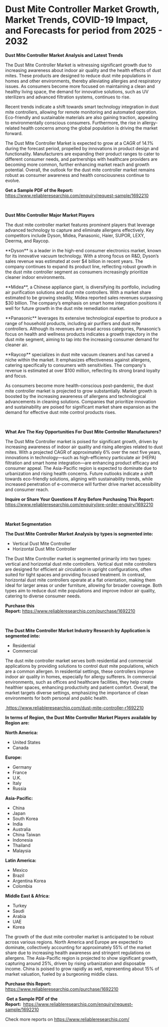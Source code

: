 <p><h1>Dust Mite Controller Market Growth, Market Trends, COVID-19 Impact, and Forecasts for period from 2025 - 2032</h1></p><p><strong>Dust Mite Controller Market Analysis and Latest Trends</strong></p>
<p><p>The Dust Mite Controller Market is witnessing significant growth due to increasing awareness about indoor air quality and the health effects of dust mites. These products are designed to reduce dust mite populations in homes and other environments, thereby alleviating allergies and respiratory issues. As consumers become more focused on maintaining a clean and healthy living space, the demand for innovative solutions, such as UV sterilizers and advanced filtration systems, continues to rise.</p><p>Recent trends indicate a shift towards smart technology integration in dust mite controllers, allowing for remote monitoring and automated operation. Eco-friendly and sustainable materials are also gaining traction, appealing to environmentally conscious consumers. Furthermore, the rise in allergy-related health concerns among the global population is driving the market forward.</p><p>The Dust Mite Controller Market is expected to grow at a CAGR of 14.1% during the forecast period, propelled by innovations in product design and functionality. Manufacturers are expanding their product ranges to cater to different consumer needs, and partnerships with healthcare providers are becoming more common, further enhancing market reach and growth potential. Overall, the outlook for the dust mite controller market remains robust as consumer awareness and health consciousness continue to evolve.</p></p>
<p><strong>Get a Sample PDF of the Report:&nbsp;</strong> <a href="https://www.reliableresearchiq.com/enquiry/request-sample/1692210?utm_campaign=3130&utm_medium=2&utm_source=Github&utm_content=ia&utm_term=27032025&utm_id=dust-mite-controller">https://www.reliableresearchiq.com/enquiry/request-sample/1692210</a></p>
<p>&nbsp;</p>
<p><strong>Dust Mite Controller Major Market Players</strong></p>
<p><p>The dust mite controller market features prominent players that leverage advanced technology to capture and eliminate allergens effectively. Key competitors include Dyson, Midea, Panasonic, Haier, SUPOR, LEXY, Deerma, and Raycop.</p><p>**Dyson** is a leader in the high-end consumer electronics market, known for its innovative vacuum technology. With a strong focus on R&D, Dyson’s sales revenue was estimated at over $4 billion in recent years. The company continues to expand its product line, reflecting robust growth in the dust mite controller segment as consumers increasingly prioritize cleaner indoor environments.</p><p>**Midea**, a Chinese appliance giant, is diversifying its portfolio, including air purification solutions and dust mite controllers. With a market share estimated to be growing steadily, Midea reported sales revenues surpassing $30 billion. The company’s emphasis on smart home integration positions it well for future growth in the dust mite remediation market.</p><p>**Panasonic** leverages its extensive technological expertise to produce a range of household products, including air purifiers and dust mite controllers. Although its revenues are broad across categories, Panasonic’s focus on health and wellness products indicates a growth trajectory in the dust mite segment, aiming to tap into the increasing consumer demand for cleaner air.</p><p>**Raycop** specializes in dust mite vacuum cleaners and has carved a niche within the market. It emphasizes effectiveness against allergens, catering specifically to consumers with sensitivities. The company's revenue is estimated at over $100 million, reflecting its strong brand loyalty and focus.</p><p>As consumers become more health-conscious post-pandemic, the dust mite controller market is projected to grow substantially. Market growth is boosted by the increasing awareness of allergens and technological advancements in cleaning solutions. Companies that prioritize innovation and sustainability are poised for significant market share expansion as the demand for effective dust mite control products rises.</p></p>
<p>&nbsp;</p>
<p><strong>What Are The Key Opportunities For Dust Mite Controller Manufacturers?</strong></p>
<p><p>The Dust Mite Controller market is poised for significant growth, driven by increasing awareness of indoor air quality and rising allergies related to dust mites. With a projected CAGR of approximately 6% over the next five years, innovations in technology—such as high-efficiency particulate air (HEPA) filtration and smart home integration—are enhancing product efficacy and consumer appeal. The Asia-Pacific region is expected to dominate due to urbanization and rising health concerns. Future outlooks indicate a shift towards eco-friendly solutions, aligning with sustainability trends, while increased penetration of e-commerce will further drive market accessibility and consumer reach.</p></p>
<p><strong>Inquire or Share Your Questions If Any Before Purchasing This Report:</strong> <a href="https://www.reliableresearchiq.com/enquiry/pre-order-enquiry/1692210?utm_campaign=3130&utm_medium=2&utm_source=Github&utm_content=ia&utm_term=27032025&utm_id=dust-mite-controller">https://www.reliableresearchiq.com/enquiry/pre-order-enquiry/1692210</a></p>
<p>&nbsp;</p>
<p><strong>Market Segmentation</strong></p>
<p><strong>The Dust Mite Controller Market Analysis by types is segmented into:</strong></p>
<p><ul><li>Vertical Dust Mite Controller</li><li>Horizontal Dust Mite Controller</li></ul></p>
<p><p>The Dust Mite Controller market is segmented primarily into two types: vertical and horizontal dust mite controllers. Vertical dust mite controllers are designed for efficient air circulation in upright configurations, often suited for tight spaces and providing focused treatment. In contrast, horizontal dust mite controllers operate at a flat orientation, making them ideal for larger areas or under furniture, allowing for broader coverage. Both types aim to reduce dust mite populations and improve indoor air quality, catering to diverse consumer needs.</p></p>
<p><strong>Purchase this Report:&nbsp;</strong><a href="https://www.reliableresearchiq.com/purchase/1692210?utm_campaign=3130&utm_medium=2&utm_source=Github&utm_content=ia&utm_term=27032025&utm_id=dust-mite-controller">https://www.reliableresearchiq.com/purchase/1692210</a></p>
<p>&nbsp;</p>
<p><strong>The Dust Mite Controller Market Industry Research by Application is segmented into:</strong></p>
<p><ul><li>Residential</li><li>Commercial</li></ul></p>
<p><p>The dust mite controller market serves both residential and commercial applications by providing solutions to control dust mite populations, which are a common allergen. In residential settings, these controllers improve indoor air quality in homes, especially for allergy sufferers. In commercial environments, such as offices and healthcare facilities, they help create healthier spaces, enhancing productivity and patient comfort. Overall, the market targets diverse settings, emphasizing the importance of clean environments for both personal and public health.</p></p>
<p><a href="https://www.reliableresearchiq.com/dust-mite-controller-r1692210?utm_campaign=3130&utm_medium=2&utm_source=Github&utm_content=ia&utm_term=27032025&utm_id=dust-mite-controller">&nbsp;https://www.reliableresearchiq.com/dust-mite-controller-r1692210</a></p>
<p><strong>In terms of Region, the Dust Mite Controller Market Players available by Region are:</strong></p>
<p>
    <p> <strong> North America: </strong>
        <ul>
            <li>United States</li>
            <li>Canada</li>
        </ul>
        </p> 
    <p> <strong> Europe: </strong>
        <ul>
            <li>Germany</li>
            <li>France</li>
            <li>U.K.</li>
            <li>Italy</li>
            <li>Russia</li>
        </ul>
        </p> 
    <p> <strong> Asia-Pacific: </strong>
        <ul>
            <li>China</li>
            <li>Japan</li>
            <li>South Korea</li>
            <li>India</li>
            <li>Australia</li>
            <li>China Taiwan</li>
            <li>Indonesia</li>
            <li>Thailand</li>
            <li>Malaysia</li>
        </ul>
        </p> 
    <p> <strong> Latin America: </strong>
        <ul>
            <li>Mexico</li>
            <li>Brazil</li>
            <li>Argentina Korea</li>
            <li>Colombia</li>
        </ul>
        </p> 
    <p> <strong> Middle East & Africa: </strong>
        <ul>
            <li>Turkey</li>
            <li>Saudi</li>
            <li>Arabia</li>
            <li>UAE</li>
            <li>Korea</li>
        </ul>
    </p>
    </p>
<p><p>The growth of the dust mite controller market is anticipated to be robust across various regions. North America and Europe are expected to dominate, collectively accounting for approximately 55% of the market share due to increasing health awareness and stringent regulations on allergens. The Asia-Pacific region is projected to show significant growth, capturing around 25%, driven by rising urbanization and disposable income. China is poised to grow rapidly as well, representing about 15% of market valuation, fueled by a burgeoning middle class.</p></p>
<p><strong>Purchase this Report: </strong><a href="https://www.reliableresearchiq.com/purchase/1692210?utm_campaign=3130&utm_medium=2&utm_source=Github&utm_content=ia&utm_term=27032025&utm_id=dust-mite-controller">https://www.reliableresearchiq.com/purchase/1692210</a></p>
<p>&nbsp;<strong>Get a Sample PDF of the Report:&nbsp;&nbsp;</strong><a href="https://www.reliableresearchiq.com/enquiry/request-sample/1692210?utm_campaign=3130&utm_medium=2&utm_source=Github&utm_content=ia&utm_term=27032025&utm_id=dust-mite-controller">https://www.reliableresearchiq.com/enquiry/request-sample/1692210</a></p>
<p><strong></strong></p>
<p>Check more reports on <a href="https://www.reliableresearchiq.com/?utm_campaign=3130&utm_medium=2&utm_source=Github&utm_content=ia&utm_term=27032025&utm_id=dust-mite-controller">https://www.reliableresearchiq.com/</a></p>